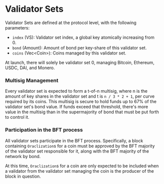 # Validator Sets

Validator Sets are defined at the protocol level, with the following parameters:

  - `index` (VS):         Validator set index, a global key atomically increasing
from 0.
  - `bond`  (Amount):     Amount of bond per key-share of this validator set.
  - `coins` (Vec\<Coin>): Coins managed by this validator set.

At launch, there will solely be validator set 0, managing Bitcoin, Ethereum,
USDC, DAI, and Monero.

### Multisig Management

Every validator set is expected to form a t-of-n multisig, where n is the amount
of key shares in the validator set and t is `n / 3 * 2 + 1`, per curve required
by its coins. This multisig is secure to hold funds up to 67% of the validator
set's bond value. If funds exceed that threshold, there's more value in the
multisig than in the supermajority of bond that must be put forth to control it.

### Participation in the BFT process

All validator sets participate in the BFT process. Specifically, a block
containing `Oraclization`s for a coin must be approved by the BFT majority of
the validator set responsible for it, along with the BFT majority of the network
by bond.

At this time, `Oraclization`s for a coin are only expected to be included when a
validator from the validator set managing the coin is the producer of the block
in question.
